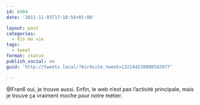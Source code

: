 ```yaml
---
id: 6484
date: '2011-11-03T17:16:56+01:00'

layout: post
categories:
  - Vis ma vie
tags:
  - tweet
format: status
publish_social: no
guid: 'http://tweets.local/?birdsite_tweet=132144238908542977'

---
```


@Fran6 oui, je trouve aussi. Enfin, le web n’est pas l’activité principale, mais je trouve ça vraiment moche pour notre métier.